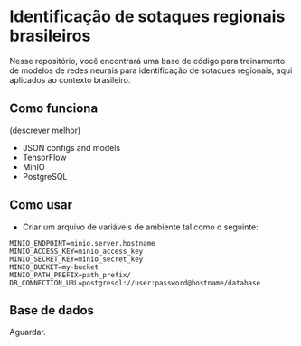 # Identificação de sotaques regionais brasileiros

Nesse repositório, você encontrará uma base de código para treinamento de modelos de redes neurais para identificação de sotaques regionais, aqui aplicados ao contexto brasileiro.

## Como funciona

(descrever melhor)

- JSON configs and models
- TensorFlow
- MinIO
- PostgreSQL

## Como usar

- Criar um arquivo de variáveis de ambiente tal como o seguinte:
```
MINIO_ENDPOINT=minio.server.hostname
MINIO_ACCESS_KEY=minio_access_key
MINIO_SECRET_KEY=minio_secret_key
MINIO_BUCKET=my-bucket
MINIO_PATH_PREFIX=path_prefix/
DB_CONNECTION_URL=postgresql://user:password@hostname/database
```

## Base de dados

Aguardar.